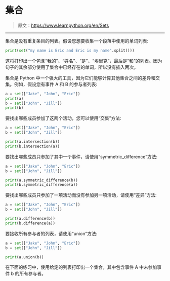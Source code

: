 # 集合

> 原文：<https://www.learnpython.org/en/Sets>

* * *

集合是没有重复条目的列表。假设您想要收集一个段落中使用的单词列表:

```py
print(set("my name is Eric and Eric is my name".split())) 
```

这将打印出一个包含“我的”、“姓名”、“是”、“埃里克”，最后是“和”的列表。因为句子的其余部分使用了集合中已经存在的单词，所以没有插入两次。

集合是 Python 中一个强大的工具，因为它们能够计算其他集合之间的差异和交集。例如，假设您有事件 A 和 B 的参与者列表:

```py
a = set(["Jake", "John", "Eric"])
print(a)
b = set(["John", "Jill"])
print(b) 
```

要找出哪些成员参加了这两个活动，您可以使用“交集”方法:

```py
a = set(["Jake", "John", "Eric"])
b = set(["John", "Jill"])

print(a.intersection(b))
print(b.intersection(a)) 
```

要找出哪些成员只参加了其中一个事件，请使用“symmetric_difference”方法:

```py
a = set(["Jake", "John", "Eric"])
b = set(["John", "Jill"])

print(a.symmetric_difference(b))
print(b.symmetric_difference(a)) 
```

要找出哪些成员只参加了一项活动而没有参加另一项活动，请使用“差异”方法:

```py
a = set(["Jake", "John", "Eric"])
b = set(["John", "Jill"])

print(a.difference(b))
print(b.difference(a)) 
```

要接收所有参与者的列表，请使用“union”方法:

```py
a = set(["Jake", "John", "Eric"])
b = set(["John", "Jill"])

print(a.union(b)) 
```

在下面的练习中，使用给定的列表打印出一个集合，其中包含事件 A 中未参加事件 b 的所有参与者。